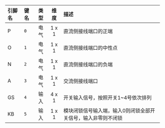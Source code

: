 <!--
DO NOT EDIT THIS FILE DIRECTLY.
This file is generated by tools/comp-docs.js.
All changes will be overwritten by regeneration.
-->

<slot class="model-pins">

| 引脚名 | 键名 | 类型 | 维度 | 描述 |
|:------ |:---- |:----:|:----:|:---- |
| P | `0` | 电气 | 1 x 1 | 直流侧接线端口的正端 |
| O | `1` | 电气 | 1 x 1 | 直流侧接线端口的中性点 |
| N | `2` | 电气 | 1 x 1 | 直流侧接线端口的负端 |
| A | `3` | 电气 | 1 x 1 | 交流侧接线端口 |
| GS | `4` | 输入 | 4 x 1 | 开关输入信号，按照开关1~4号依次排列 |
| KB | `5` | 输入 | 1 x 1 | 模块闭锁信号输入端，输入0则闭锁全部开关信号，输入非零则不闭锁 |

</slot>

